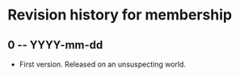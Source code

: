 # Revision history for membership

## 0 -- YYYY-mm-dd

* First version. Released on an unsuspecting world.
